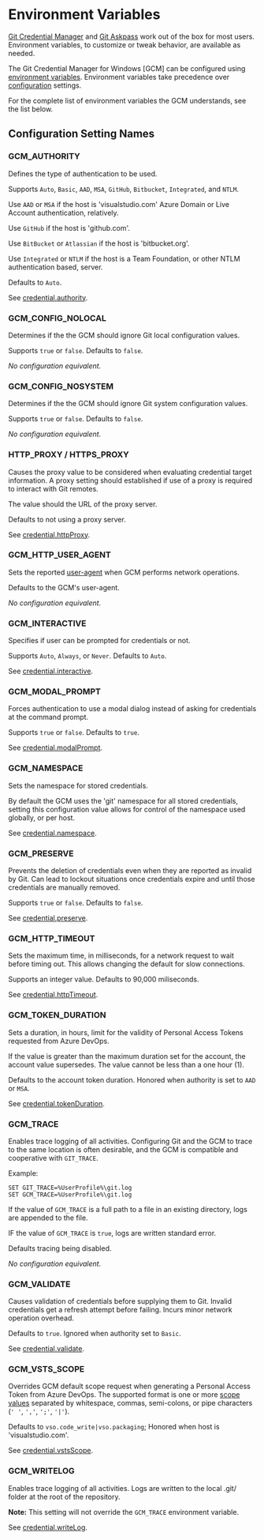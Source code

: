 # Environment Variables

[Git Credential Manager](CredentialManager.md) and [Git Askpass](Askpass.md) work out of the box for most users.
Environment variables, to customize or tweak behavior, are available as needed.

The Git Credential Manager for Windows [GCM] can be configured using [environment variables](https://msdn.microsoft.com/en-us/library/windows/desktop/bb776899(v=vs.85).aspx). Environment variables take precedence over [configuration](Configuration.md) settings.

For the complete list of environment variables the GCM understands, see the list below.

## Configuration Setting Names

### GCM_AUTHORITY

Defines the type of authentication to be used.

Supports `Auto`, `Basic`, `AAD`, `MSA`, `GitHub`, `Bitbucket`, `Integrated`, and `NTLM`.

Use `AAD` or `MSA` if the host is 'visualstudio.com' Azure Domain or Live Account authentication, relatively.

Use `GitHub` if the host is 'github.com'.

Use `BitBucket` or `Atlassian` if the host is 'bitbucket.org'.

Use `Integrated` or `NTLM` if the host is a Team Foundation, or other NTLM authentication based, server.

Defaults to `Auto`.

See [credential.authority](Configuration.md#authority).

### GCM_CONFIG_NOLOCAL

Determines if the the GCM should ignore Git local configuration values.

Supports `true` or `false`. Defaults to `false`.

_No configuration equivalent._

### GCM_CONFIG_NOSYSTEM

Determines if the the GCM should ignore Git system configuration values.

Supports `true` or `false`. Defaults to `false`.

_No configuration equivalent._

### HTTP_PROXY / HTTPS_PROXY

Causes the proxy value to be considered when evaluating credential target information.
A proxy setting should established if use of a proxy is required to interact with Git remotes.

The value should the URL of the proxy server.

Defaults to not using a proxy server.

See [credential.httpProxy](Configuration.md#httpproxy).

### GCM_HTTP_USER_AGENT

Sets the reported [user-agent](https://en.wikipedia.org/wiki/User_agent) when GCM performs network operations.

Defaults to the GCM's user-agent.

_No configuration equivalent._

### GCM_INTERACTIVE

Specifies if user can be prompted for credentials or not.

Supports `Auto`, `Always`, or `Never`. Defaults to `Auto`.

See [credential.interactive](Configuration.md#interactive).

### GCM_MODAL_PROMPT

Forces authentication to use a modal dialog instead of asking for credentials at the command prompt.

Supports `true` or `false`. Defaults to `true`.

See [credential.modalPrompt](Configuration.md#modalprompt).

### GCM_NAMESPACE

Sets the namespace for stored credentials.

By default the GCM uses the 'git' namespace for all stored credentials, setting this configuration value allows for control of the namespace used globally, or per host.

See [credential.namespace](Configuration.md#namespace).

### GCM_PRESERVE

Prevents the deletion of credentials even when they are reported as invalid by Git.
Can lead to lockout situations once credentials expire and until those credentials are manually removed.

Supports `true` or `false`. Defaults to `false`.

See [credential.preserve](Configuration.md#preserve).

### GCM_HTTP_TIMEOUT

Sets the maximum time, in milliseconds, for a network request to wait before timing out. 
This allows changing the default for slow connections.

Supports an integer value. Defaults to 90,000 miliseconds.

See [credential.httpTimeout](Configuration.md#httpTimeout).

### GCM_TOKEN_DURATION

Sets a duration, in hours, limit for the validity of Personal Access Tokens requested from Azure DevOps.

If the value is greater than the maximum duration set for the account, the account value supersedes. The value cannot be less than a one hour (1).

Defaults to the account token duration. Honored when authority is set to `AAD` or `MSA`.

See [credential.tokenDuration](Configuration.md#tokenduration).

### GCM_TRACE

Enables trace logging of all activities.
Configuring Git and the GCM to trace to the same location is often desirable, and the GCM is compatible and cooperative with `GIT_TRACE`.

Example:

```text
SET GIT_TRACE=%UserProfile%\git.log
SET GCM_TRACE=%UserProfile%\git.log
```

If the value of `GCM_TRACE` is a full path to a file in an existing directory, logs are appended to the file.

IF the value of `GCM_TRACE` is `true`, logs are written standard error.

Defaults tracing being disabled.

_No configuration equivalent._

### GCM_VALIDATE

Causes validation of credentials before supplying them to Git.
Invalid credentials get a refresh attempt before failing.
Incurs minor network operation overhead.

Defaults to `true`. Ignored when authority set to `Basic`.

See [credential.validate](Configuration.md#validate).

### GCM_VSTS_SCOPE

Overrides GCM default scope request when generating a Personal Access Token from Azure DevOps.
The supported format is one or more [scope values](https://docs.microsoft.com/en-us/vsts/integrate/get-started/authentication/oauth#scopes) separated by whitespace, commas, semi-colons, or pipe characters (`' '`, `','`, `';'`, `'|'`).

Defaults to `vso.code_write|vso.packaging`; Honored when host is 'visualstudio.com'.

See [credential.vstsScope](Configuration.md#vstsscope).

### GCM_WRITELOG

Enables trace logging of all activities.
Logs are written to the local .git/ folder at the root of the repository.

__Note:__ This setting will not override the `GCM_TRACE` environment variable.

See [credential.writeLog](Configuration.md#writelog).
